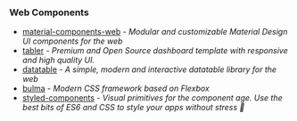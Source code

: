 ### Web Components

- [material-components-web](https://github.com/material-components/material-components-web) - _Modular and customizable Material Design UI components for the web_
- [tabler](https://github.com/tabler/tabler) - _Premium and Open Source dashboard template with responsive and high quality UI._
- [datatable](https://github.com/frappe/datatable) - _A simple, modern and interactive datatable library for the web_
- [bulma](https://github.com/jgthms/bulma) - _Modern CSS framework based on Flexbox_
- [styled-components](https://github.com/styled-components/styled-components) - _Visual primitives for the component age. Use the best bits of ES6 and CSS to style your apps without stress 💅_
